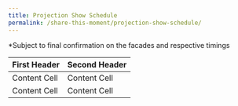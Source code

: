 ```yaml
---
title: Projection Show Schedule
permalink: /share-this-moment/projection-show-schedule/
---
```


*Subject to final confirmation on the facades and respective timings 

| First Header  | Second Header |
| ------------- | ------------- |
| Content Cell  | Content Cell  |
| Content Cell  | Content Cell  |
